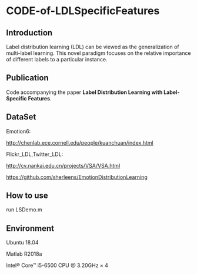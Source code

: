 # CODE-of-LDLSpecificFeatures

Introduction
--
Label distribution learning (LDL) can be viewed as the generalization of multi-label learning. This novel paradigm focuses
on the relative importance of different labels to a particular instance.

Publication
--
Code accompanying the paper **Label Distribution Learning with Label-Specific Features**.

DataSet
--
Emotion6:

http://chenlab.ece.cornell.edu/people/kuanchuan/index.html

Flickr_LDL,Twitter_LDL:

http://cv.nankai.edu.cn/projects/VSA/VSA.html

https://github.com/sherleens/EmotionDistributionLearning

How to use
--
run LSDemo.m 

Environment
--
Ubuntu 18.04

Matlab R2018a

Intel® Core™ i5-6500 CPU @ 3.20GHz × 4
